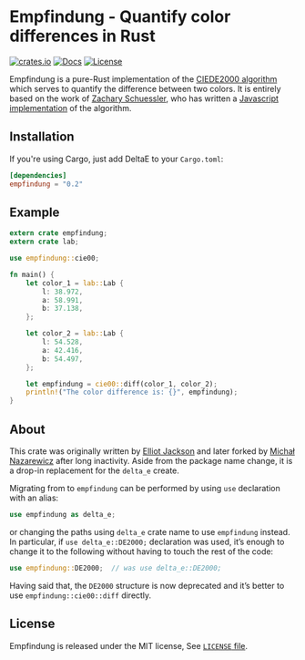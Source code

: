# Empfindung - Quantify color differences in Rust

[![crates.io](https://img.shields.io/crates/v/empfindung)](https://crates.io/crates/empfindung)
[![Docs](https://docs.rs/empfindung/badge.svg)](https://docs.rs/empfindung)
[![License](https://img.shields.io/badge/license-MIT-blue.svg)](https://github.com/mina86/empfindung/blob/master/LICENSE)

Empfindung is a pure-Rust implementation of the [CIEDE2000
algorithm](http://en.wikipedia.org/wiki/Color_difference#CIEDE2000) which serves
to quantify the difference between two colors. It is entirely based on the work
of [Zachary Schuessler](http://zaclee.net/), who has written a [Javascript
implementation](https://github.com/zschuessler/DeltaE/blob/master/src/dE00.js)
of the algorithm.

## Installation

If you're using Cargo, just add DeltaE to your `Cargo.toml`:

```toml
[dependencies]
empfindung = "0.2"
```

## Example

```rust
extern crate empfindung;
extern crate lab;

use empfindung::cie00;

fn main() {
    let color_1 = lab::Lab {
        l: 38.972,
        a: 58.991,
        b: 37.138,
    };

    let color_2 = lab::Lab {
        l: 54.528,
        a: 42.416,
        b: 54.497,
    };

    let empfindung = cie00::diff(color_1, color_2);
    println!("The color difference is: {}", empfindung);
}
```

## About

This crate was originally written by [Elliot
Jackson](https://elliotekj.com) and later forked by [Michał
Nazarewicz](https://mina86.com) after long inactivity.  Aside from the
package name change, it is a drop-in replacement for the `delta_e`
create.

Migrating from to `empfindung` can be performed by using `use`
declaration with an alias:

```rust
use empfindung as delta_e;
```

or changing the paths using `delta_e` crate name to use `empfindung`
instead.  In particular, if `use delta_e::DE2000;` declaration was
used, it’s enough to change it to the following without having to
touch the rest of the code:

```rust
use empfindung::DE2000;  // was use delta_e::DE2000;
```

Having said that, the `DE2000` structure is now deprecated and it’s
better to use `empfindung::cie00::diff` directly.

## License

Empfindung is released under the MIT license, See [`LICENSE`
file](https://github.com/mina86/empfindung/blob/master/LICENSE).
